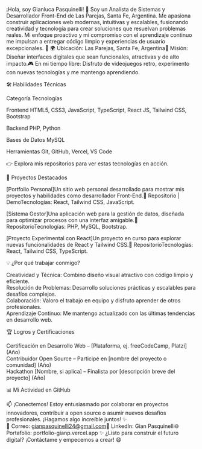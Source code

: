 ¡Hola, soy Gianluca Pasquinelli! 👋
Soy un Analista de Sistemas y Desarrollador Front-End de Las Parejas, Santa Fe, Argentina. Me apasiona construir aplicaciones web modernas, intuitivas y escalables, fusionando creatividad y tecnología para crear soluciones que resuelvan problemas reales. Mi enfoque proactivo y mi compromiso con el aprendizaje continuo me impulsan a entregar código limpio y experiencias de usuario excepcionales. 🚀
🌍 Ubicación: Las Parejas, Santa Fe, Argentina🎯 Misión: Diseñar interfaces digitales que sean funcionales, atractivas y de alto impacto.🎮 En mi tiempo libre: Disfruto de videojuegos retro, experimento con nuevas tecnologías y me mantengo aprendiendo.

🛠️ Habilidades Técnicas



Categoría
Tecnologías



Frontend
HTML5, CSS3, JavaScript, TypeScript, React JS, Tailwind CSS, Bootstrap


Backend
PHP, Python


Bases de Datos
MySQL


Herramientas
Git, GitHub, Vercel, VS Code


👉 Explora mis repositorios para ver estas tecnologías en acción.

🌟 Proyectos Destacados

[Portfolio Personal]Un sitio web personal desarrollado para mostrar mis proyectos y habilidades como desarrollador Front-End.🔗 Repositorio | DemoTecnologías: React, Tailwind CSS, JavaScript.

[Sistema Gestor]Una aplicación web para la gestión de datos, diseñada para optimizar procesos con una interfaz amigable.🔗 RepositorioTecnologías: PHP, MySQL, Bootstrap.

[Proyecto Experimental con React]Un proyecto en curso para explorar nuevas funcionalidades de React y Tailwind CSS.🔗 RepositorioTecnologías: React, Tailwind CSS, TypeScript.



💡 ¿Por qué trabajar conmigo?

Creatividad y Técnica: Combino diseño visual atractivo con código limpio y eficiente.  
Resolución de Problemas: Desarrollo soluciones prácticas y escalables para desafíos complejos.  
Colaboración: Valoro el trabajo en equipo y disfruto aprender de otros profesionales.  
Aprendizaje Continuo: Me mantengo actualizado con las últimas tendencias en desarrollo web.


🏆 Logros y Certificaciones

Certificación en Desarrollo Web – [Plataforma, ej. freeCodeCamp, Platzi] (Año)  
Contribuidor Open Source – Participé en [nombre del proyecto o comunidad] (Año)  
Hackathon [Nombre, si aplica] – Finalista por [descripción breve del proyecto] (Año)


📊 Mi Actividad en GitHub


📫 ¡Conectemos!
Estoy entusiasmado por colaborar en proyectos innovadores, contribuir a open source o asumir nuevos desafíos profesionales. ¡Hagamos algo increíble juntos! ✨  
📧 Correo: gianpasquinelli24@gmail.com💼 LinkedIn: Gian Pasquinelli🌐 Portafolio: portfolio-gianp.vercel.app
✨ ¿Listo para construir el futuro digital? ¡Contáctame y empecemos a crear! 😄

